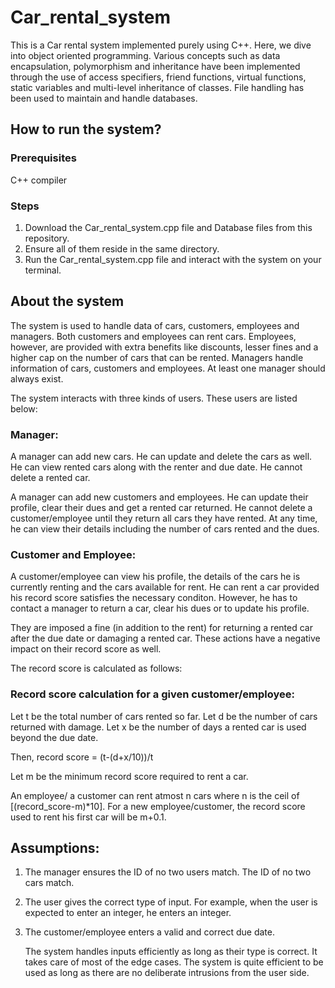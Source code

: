 # Car_rental_system

This is a Car rental system implemented purely using C++. Here, we dive into object oriented programming. Various concepts such as data encapsulation, polymorphism and inheritance have been implemented through the use of access specifiers, friend functions, virtual functions, static variables and multi-level inheritance of classes. File handling has been used to maintain and handle databases.

## How to run the system?

### Prerequisites
C++ compiler

### Steps
1) Download the Car_rental_system.cpp file and Database files from this repository.
2) Ensure all of them reside in the same directory.
3) Run the Car_rental_system.cpp file and interact with the system on your terminal.

## About the system

The system is used to handle data of cars, customers, employees and managers. Both customers and employees can rent cars. Employees, however, are provided with extra benefits like discounts, lesser fines and a higher cap on the number of cars that can be rented. Managers handle information of cars, customers and employees. At least one manager should always exist.

The system interacts with three kinds of users. These users are listed below:

### Manager:

A manager can add new cars. He can update and delete the cars as well. He can view rented cars along with the renter and due date. He cannot delete a rented car.

A manager can add new customers and employees. He can update their profile, clear their dues and get a rented car returned. He cannot delete a customer/employee until they return all cars they have rented.
At any time, he can view their details including the number of cars rented and the dues.

### Customer and Employee:

A customer/employee can view his profile, the details of the cars he is currently renting and the cars available for rent. He can rent a car provided his record score satisfies the necessary conditon. However, he has to contact a manager to return a car, clear his dues or to update his profile.

They are imposed a fine (in addition to the rent) for returning a rented car after the due date or damaging a rented car. These actions have a negative impact on their record score as well.

The record score is calculated as follows:

### Record score calculation for a given customer/employee:

   Let t be the total number of cars rented so far.
   Let d be the number of cars returned with damage.
   Let x be the number of days a rented car is used beyond the due date.

   Then, record score = (t-(d+x/10))/t

   Let m be the minimum record score required to rent a car. 

   An employee/ a customer can rent atmost n cars where n is the ceil of [(record_score-m)*10]. 
   For a new employee/customer, the record score used to rent his first car will be m+0.1.

## Assumptions:

1) The manager ensures the ID of no two users match. The ID of no two cars match.
2) The user gives the correct type of input. For example, when the user is expected to enter an integer, he enters an integer.
3) The customer/employee enters a valid and correct due date.

   The system handles inputs efficiently as long as their type is correct. It takes care of most of the edge cases. The system is quite efficient to be used as long as there are no deliberate intrusions from the user side. 
